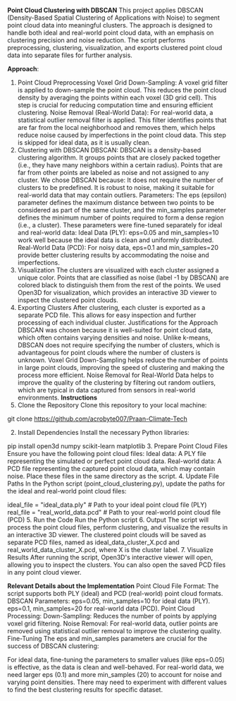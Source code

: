 **Point Cloud Clustering with DBSCAN**
This project applies DBSCAN (Density-Based Spatial Clustering of Applications with Noise) to segment point cloud data into meaningful clusters. The approach is designed to handle both ideal and real-world point cloud data, with an emphasis on clustering precision and noise reduction. The script performs preprocessing, clustering, visualization, and exports clustered point cloud data into separate files for further analysis.

**Approach**:
1. Point Cloud Preprocessing
Voxel Grid Down-Sampling: A voxel grid filter is applied to down-sample the point cloud. This reduces the point cloud density by averaging the points within each voxel (3D grid cell). This step is crucial for reducing computation time and ensuring efficient clustering.
Noise Removal (Real-World Data): For real-world data, a statistical outlier removal filter is applied. This filter identifies points that are far from the local neighborhood and removes them, which helps reduce noise caused by imperfections in the point cloud data. This step is skipped for ideal data, as it is usually clean.
2. Clustering with DBSCAN
DBSCAN: DBSCAN is a density-based clustering algorithm. It groups points that are closely packed together (i.e., they have many neighbors within a certain radius). Points that are far from other points are labeled as noise and not assigned to any cluster. We chose DBSCAN because:
It does not require the number of clusters to be predefined.
It is robust to noise, making it suitable for real-world data that may contain outliers.
Parameters: The eps (epsilon) parameter defines the maximum distance between two points to be considered as part of the same cluster, and the min_samples parameter defines the minimum number of points required to form a dense region (i.e., a cluster). These parameters were fine-tuned separately for ideal and real-world data:
Ideal Data (PLY): eps=0.05 and min_samples=10 work well because the ideal data is clean and uniformly distributed.
Real-World Data (PCD): For noisy data, eps=0.1 and min_samples=20 provide better clustering results by accommodating the noise and imperfections.
3. Visualization
The clusters are visualized with each cluster assigned a unique color. Points that are classified as noise (label -1 by DBSCAN) are colored black to distinguish them from the rest of the points.
We used Open3D for visualization, which provides an interactive 3D viewer to inspect the clustered point clouds.
4. Exporting Clusters
After clustering, each cluster is exported as a separate PCD file. This allows for easy inspection and further processing of each individual cluster.
Justifications for the Approach
DBSCAN was chosen because it is well-suited for point cloud data, which often contains varying densities and noise. Unlike k-means, DBSCAN does not require specifying the number of clusters, which is advantageous for point clouds where the number of clusters is unknown.
Voxel Grid Down-Sampling helps reduce the number of points in large point clouds, improving the speed of clustering and making the process more efficient.
Noise Removal for Real-World Data helps to improve the quality of the clustering by filtering out random outliers, which are typical in data captured from sensors in real-world environments.
**Instructions**
1. Clone the Repository
Clone this repository to your local machine:


git clone https://github.com/acrobyte007/Praan-Climate-Tech

2. Install Dependencies
Install the necessary Python libraries:

pip install open3d numpy scikit-learn matplotlib
3. Prepare Point Cloud Files
Ensure you have the following point cloud files:
Ideal data: A PLY file representing the simulated or perfect point cloud data.
Real-world data: A PCD file representing the captured point cloud data, which may contain noise.
Place these files in the same directory as the script.
4. Update File Paths
In the Python script (point_cloud_clustering.py), update the paths for the ideal and real-world point cloud files:

ideal_file = "ideal_data.ply"   # Path to your ideal point cloud file (PLY)
real_file = "real_world_data.pcd"  # Path to your real-world point cloud file (PCD)
5. Run the Code
Run the Python script
6. Output
The script will process the point cloud files, perform clustering, and visualize the results in an interactive 3D viewer.
The clustered point clouds will be saved as separate PCD files, named as ideal_data_cluster_X.pcd and real_world_data_cluster_X.pcd, where X is the cluster label.
7. Visualize Results
After running the script, Open3D's interactive viewer will open, allowing you to inspect the clusters. You can also open the saved PCD files in any point cloud viewer.

**Relevant Details about the Implementation**
Point Cloud File Format: The script supports both PLY (ideal) and PCD (real-world) point cloud formats.
DBSCAN Parameters:
eps=0.05, min_samples=10 for ideal data (PLY).
eps=0.1, min_samples=20 for real-world data (PCD).
Point Cloud Processing:
Down-Sampling: Reduces the number of points by applying voxel grid filtering.
Noise Removal: For real-world data, outlier points are removed using statistical outlier removal to improve the clustering quality.
Fine-Tuning
The eps and min_samples parameters are crucial for the success of DBSCAN clustering:

For ideal data, fine-tuning the parameters to smaller values (like eps=0.05) is effective, as the data is clean and well-behaved.
For real-world data, we need larger eps (0.1) and more min_samples (20) to account for noise and varying point densities. There may need to experiment with different values to find the best clustering results for specific dataset.